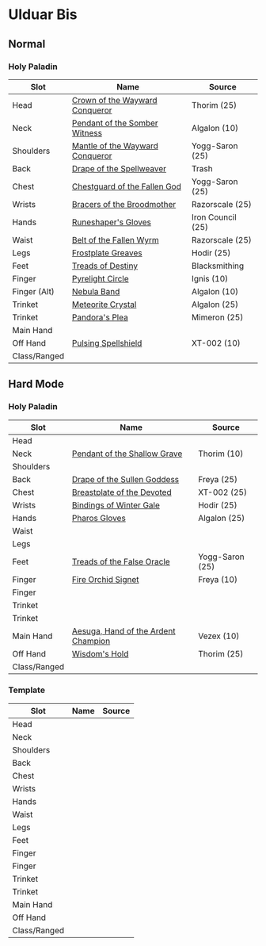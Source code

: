 # Ulduar Bis

## Normal


### Holy Paladin

|  Slot           | Name                                                                                   | Source                     |
|-----------------|--------------------------------------------------------------------------------------- |----------------------------|
| Head            | [Crown of the Wayward Conqueror](https://wotlk.evowow.com/?item=45638)                 | Thorim (25)                |
| Neck            | [Pendant of the Somber Witness](https://wotlk.evowow.com/?item=46047)                  | Algalon (10)               |
| Shoulders       | [Mantle of the Wayward Conqueror](https://wotlk.evowow.com/?item=45656)                | Yogg-Saron (25)            |
| Back            | [Drape of the Spellweaver](https://wotlk.evowow.com/?item=46341)                       | Trash                      |
| Chest           | [Chestguard of the Fallen God](https://wotlk.evowow.com/?item=45531)                   | Yogg-Saron (25)            |
| Wrists          | [Bracers of the Broodmother](https://wotlk.evowow.com/?item=45149)                     | Razorscale (25)            |
| Hands           | [Runeshaper's Gloves](https://wotlk.evowow.com/?item=45239)                            | Iron Council (25)          |
| Waist           | [Belt of the Fallen Wyrm](https://wotlk.evowow.com/?item=45151)                        | Razorscale (25)            |
| Legs            | [Frostplate Greaves](https://wotlk.evowow.com/?item=45452)                             | Hodir (25)                 |
| Feet            | [Treads of Destiny](https://wotlk.evowow.com/?item=45561)                              | Blacksmithing              |
| Finger          | [Pyrelight Circle](https://wotlk.evowow.com/?item=45168)                               | Ignis (10)                 |
| Finger (Alt)    | [Nebula Band](https://wotlk.evowow.com/?item=46046)                                    | Algalon (10)               |
| Trinket         | [Meteorite Crystal](https://wotlk.evowow.com/?item=46051)                              | Algalon (25)               |
| Trinket         | [Pandora's Plea](https://wotlk.evowow.com/?item=45490)                                 | Mimeron (25)               |
| Main Hand       |                                                                                        |                            |
| Off Hand        | [Pulsing Spellshield](https://wotlk.evowow.com/?item=45682)                            | XT-002 (10)                |
| Class/Ranged    |                                                                                        |                            |

## Hard Mode

### Holy Paladin
|  Slot           | Name                                                                                   | Source                     |
|-----------------|--------------------------------------------------------------------------------------- |----------------------------|
| Head            | []()                                                                                   |                            |
| Neck            | [Pendant of the Shallow Grave](https://wotlk.evowow.com/?item=45933)                   | Thorim (10)                |
| Shoulders       | []()                                                                                   |                            |
| Back            | [Drape of the Sullen Goddess](https://wotlk.evowow.com/?item=45486)                    | Freya (25)                 |
| Chest           | [Breastplate of the Devoted](https://wotlk.evowow.com/?item=45445)                     | XT-002 (25)                |
| Wrists          | [Bindings of Winter Gale](https://wotlk.evowow.com/?item=45460)                        | Hodir (25)                 |
| Hands           | [Pharos Gloves](https://wotlk.evowow.com/?item=45665)                                  | Algalon (25)               |
| Waist           | []()                                                                                   |                            |
| Legs            | []()                                                                                   |                            |
| Feet            | [Treads of the False Oracle](https://wotlk.evowow.com/?item=45537)                     | Yogg-Saron (25)            |
| Finger          | [Fire Orchid Signet](https://wotlk.evowow.com/?item=45946)                             | Freya (10)                 |
| Finger          | []()                                                                                   |                            |
| Trinket         | []()                                                                                   |                            |
| Trinket         | []()                                                                                   |                            |
| Main Hand       | [Aesuga, Hand of the Ardent Champion](https://wotlk.evowow.com/?item=46035)            | Vezex (10)                 |
| Off Hand        | [Wisdom's Hold](https://wotlk.evowow.com/?item=45470)                                  | Thorim (25)                |
| Class/Ranged    | []()                                                                                   |                            |

### Template
|  Slot           | Name                                                                                   | Source                     |
|-----------------|--------------------------------------------------------------------------------------- |----------------------------|
| Head            | []()                                                                                   |                            |
| Neck            | []()                                                                                   |                            |
| Shoulders       | []()                                                                                   |                            |
| Back            | []()                                                                                   |                            |
| Chest           | []()                                                                                   |                            |
| Wrists          | []()                                                                                   |                            |
| Hands           | []()                                                                                   |                            |
| Waist           | []()                                                                                   |                            |
| Legs            | []()                                                                                   |                            |
| Feet            | []()                                                                                   |                            |
| Finger          | []()                                                                                   |                            |
| Finger          | []()                                                                                   |                            |
| Trinket         | []()                                                                                   |                            |
| Trinket         | []()                                                                                   |                            |
| Main Hand       | []()                                                                                   |                            |
| Off Hand        | []()                                                                                   |                            |
| Class/Ranged    | []()                                                                                   |                            |
